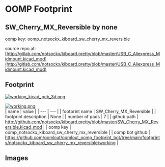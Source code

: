 # OOMP Footprint  
## SW_Cherry_MX_Reversible  by none  
  
oomp key: oomp_notsockx_kiboard_sw_cherry_mx_reversible  
  
source repo at: [http://gitlab.com/notsockx/kiboard.pretty/blob/master/USB_C_Aliexpress_Midmount.kicad_mod](http://gitlab.com/notsockx/kiboard.pretty/blob/master/USB_C_Aliexpress_Midmount.kicad_mod)  
## Footprint  
  
[![working_kicad_pcb_3d.png](working_kicad_pcb_3d_600.png)](working_kicad_pcb_3d.png)  
  
[![working.png](working_600.png)](working.png)  
| name | value | 
| --- | --- | 
| footprint name | SW_Cherry_MX_Reversible | 
| footprint description | None | 
| number of pads | 7 | 
| github path | http://github.com/notsockx/kiboard.pretty/blob/master/SW_Cherry_MX_Reversible.kicad_mod | 
| oomp key | oomp_notsockx_kiboard_sw_cherry_mx_reversible | 
| oomp bot github | https://github.com/oomlout/oomlout_oomp_footprint_bot/tree/main/footprints/notsockx_kiboard_sw_cherry_mx_reversible/working | 
## Images  
